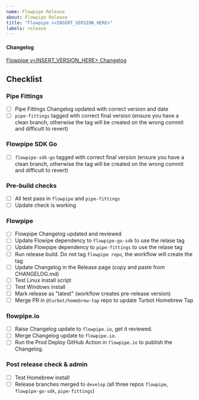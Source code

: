 ```yaml
---
name: Flowpipe Release
about: Flowpipe Release
title: "Flowpipe v<INSERT_VERSION_HERE>"
labels: release
---
```


#### Changelog

[Flowpipe v<INSERT_VERSION_HERE> Changelog](https://github.com/turbot/flowpipe/blob/v<INSERT_VERSION_HERE>/CHANGELOG.md)

## Checklist

### Pipe Fittings

- [ ] Pipe Fittings Changelog updated with correct version and date
- [ ] `pipe-fittings` tagged with correct final version (ensure you have a clean branch, otherwise the tag will be created on the wrong commit and difficult to revert)

### Flowpipe SDK Go

- [ ] `flowpipe-sdk-go` tagged with correct final version (ensure you have a clean branch, otherwise the tag will be created on the wrong commit and difficult to revert)

### Pre-build checks

- [ ] All test pass in `flowpipe` and `pipe-fittings`
- [ ] Update check is working

### Flowpipe

- [ ] Flowpipe Changelog updated and reviewed
- [ ] Update Flowipe dependency to `flowpipe-go-sdk` to use the relase tag
- [ ] Update Flowpipe dependency to `pipe-fittings` to use the relase tag
- [ ] Run release build. Do not tag `flowpipe repo`, the workflow will create the tag
- [ ] Update Changelog in the Release page (copy and paste from CHANGELOG.md)
- [ ] Test Linux install script
- [ ] Test Windows install
- [ ] Mark release as "latest" (workflow creates pre-release version)
- [ ] Merge PR in `@turbot/homebrew-tap` repo to update Turbot Homebrew Tap

### flowpipe.io

- [ ] Raise Changelog update to `flowpipe.io`, get it reviewed.
- [ ] Merge Changelog update to `flowpipe.io`.
- [ ] Run the Prod Deploy GitHub Action in `flowpipe.io` to publish the Changelog.

### Post release check & admin

- [ ] Test Homebrew install
- [ ] Release branches merged to `develop` (all three repos `flowpipe`, `flowpipe-go-sdk`, `pipe-fittings`)